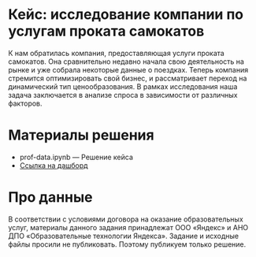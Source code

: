 # Кейс: исследование компании по услугам проката самокатов

К нам обратилась компания, предоставляющая услуги проката самокатов. Она сравнительно недавно начала свою деятельность на рынке и уже собрала некоторые данные о поездках. Теперь компания стремится оптимизировать свой бизнес, и рассматривает переход на динамический тип ценообразования.
В рамках исследования наша задача заключается в анализе спроса в зависимости от различных факторов.

# Материалы решения
- prof-data.ipynb — Решение кейса
- [Ссылка на дашборд](https://clck.ru/3LYjHh)

# Про данные
В соответствии с условиями договора на оказание образовательных услуг, материалы данного задания принадлежат ООО «Яндекс» и АНО ДПО «Образовательные технологии Яндекса». Задание и исходные файлы просили не публиковать. Поэтому публикуем только решение. 
